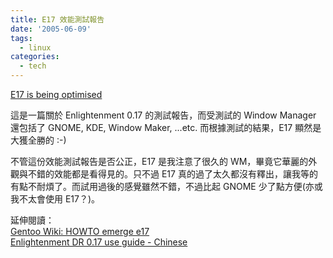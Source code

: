 ```yaml
---
title: E17 效能測試報告
date: '2005-06-09'
tags:
  - linux
categories:
  - tech
---
```

[E17 is being optimised](http://www.rasterman.com/)  
  
這是一篇關於 Enlightenment 0.17 的測試報告，而受測試的 Window Manager 還包括了 GNOME, KDE, Window Maker, ...etc. 而根據測試的結果，E17 顯然是大獲全勝的 :-)  
  
不管這份效能測試報告是否公正，E17 是我注意了很久的 WM，畢竟它華麗的外觀與不錯的效能都是看得見的。只不過 E17 真的過了太久都沒有釋出，讓我等的有點不耐煩了。而試用過後的感覺雖然不錯，不過比起 GNOME 少了點方便(亦或我不太會使用 E17？)。  
  
延伸閱讀：  
[Gentoo Wiki: HOWTO emerge e17](http://gentoo-wiki.com/HOWTO_emerge_e17)  
[Enlightenment DR 0.17 use guide - Chinese](http://get-e.org/User_Guide/Chinese.html)